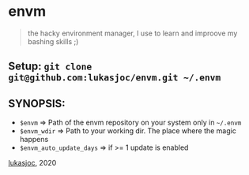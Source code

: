 # envm

> the hacky environment manager, I use to learn and improove my bashing skills ;) 

## Setup: ``git clone git@github.com:lukasjoc/envm.git ~/.envm``

## SYNOPSIS:
- ``$envm`` => Path of the envm repository on your system only in ``~/.envm``
- ``$envm_wdir`` => Path to your working dir. The place where the magic happens
- ``$envm_auto_update_days`` => if >= 1 update is enabled

[lukasjoc](https://lukasjoc.com), 2020
